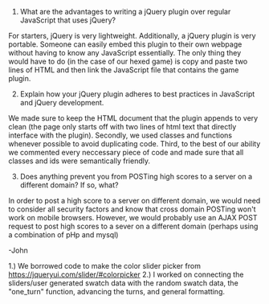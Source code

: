 1. What are the advantages to writing a jQuery plugin over regular JavaScript that uses jQuery?

For starters, jQuery is very lightweight. Additionally, a jQuery plugin is very portable. Someone can easily embed this plugin to their own webpage without having to know any JavaScript essentially. The only thing they would have to do (in the case of our hexed game) is copy and paste two lines of HTML and then link the JavaScript file that contains the game plugin.


2. Explain how your jQuery plugin adheres to best practices in JavaScript and jQuery development.

We made sure to keep the HTML document that the plugin appends to very clean (the page only starts off with two lines of html text that directly interface with the plugin). Secondly, we used classes and functions whenever possible to avoid duplicating code. Third, to the best of our ability we commented every neccessary piece of code and made sure that all classes and ids were semantically friendly.

3. Does anything prevent you from POSTing high scores to a server on a different domain? If so, what? 

In order to post a high score to a server on different domain, we would need to consider all security factors and know that cross domain POSTing won't work on mobile browsers. However, we would probably use an AJAX POST request to post high scores to a sever on a different domain (perhaps using a combination of pHp and mysql)

-John


1.) We borrowed code to make the color slider picker from https://jqueryui.com/slider/#colorpicker
2.) I worked on connecting the sliders/user generated swatch data with the random swatch data, the "one_turn" function, advancing the turns, and general formatting.